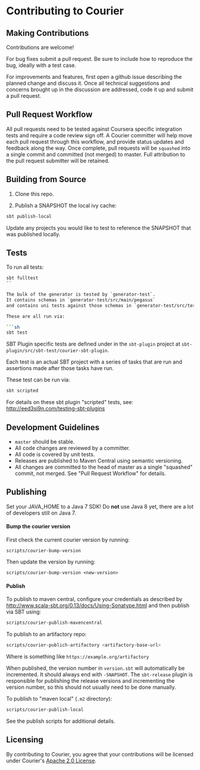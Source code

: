 Contributing to Courier
=======================

Making Contributions
--------------------

Contributions are welcome!

For bug fixes submit a pull request.  Be sure to include how to
reproduce the bug, ideally with a test case.

For improvements and features, first open a github issue describing
the planned change and discuss it. Once all technical suggestions
and concerns brought up in the discussion are addressed, code it up
and submit a pull request.

Pull Request Workflow
---------------------

All pull requests need to be tested against Coursera specific
integration tests and require a code review sign off. A Courier
committer will help move each pull request through this workflow, and
provide status updates and feedback along the way. Once complete, pull
requests will be `squashed` into a single commit and committed (not
merged) to master. Full attribution to the pull request submitter will
be retained.

Building from Source
--------------------

1) Clone this repo.

2) Publish a SNAPSHOT the local ivy cache:

```sh
sbt publish-local
```

Update any projects you would like to test to reference the SNAPSHOT that was published locally.

Tests
-----

To run all tests:

```sh
sbt fulltest
``

The bulk of the generator is tested by `generator-test`.
It contains schemas in `generator-test/src/main/pegasus`
and contains uni tests against those schemas in `generator-test/src/test/scala`.

These are all run via:

```sh
sbt test
```

SBT Plugin specific tests are defined under in the `sbt-plugin` project at
`sbt-plugin/src/sbt-test/courier-sbt-plugin`.

Each test is an actual SBT project with a series of tasks that are run and assertions
made after those tasks have run.

These test can be run via:

```sh
sbt scripted
```

For details on these sbt plugin "scripted" tests, see: http://eed3si9n.com/testing-sbt-plugins

Development Guidelines
----------------------

* `master` should be stable.
* All code changes are reviewed by a committer.
* All code is covered by unit tests.
* Releases are published to Maven Central using semantic versioning.
* All changes are committed to the head of master as a single
  "squashed" commit, not merged. See "Pull Request Workflow" for
  details.

Publishing
----------

Set your JAVA_HOME to a Java 7 SDK!  Do **not** use Java 8 yet, there are a lot of
developers still on Java 7.

#### Bump the courier version

First check the current courier version by running:
```
scripts/courier-bump-version
```

Then update the version by running:

```
scripts/courier-bump-version <new-version>
```

#### Publish

To publish to maven central, configure your credentials as described by
http://www.scala-sbt.org/0.13/docs/Using-Sonatype.html and then publish via SBT using:

```sh
scripts/courier-publish-mavencentral
```

To publish to an artifactory repo:

```sh
scripts/courier-publich-artifactory <artifactory-base-url>
```

Where <artifactory-base-url> is something like `https://example.org/artifactory`

When published, the version number in `version.sbt` will automatically be incremented.
It should always end with `-SNAPSHOT`. The `sbt-release` plugin is responsible for publishing
the release versions and incrementing the version number, so this should not usually need to
be done manually.

To publish to "maven local" (`.m2` directory):

```sh
scripts/courier-publish-local
```

See the publish scripts for additional details.

Licensing
---------

By contributing to Courier, you agree that your contributions will be
licensed under Courier's [Apache 2.0 License](./LICENSE.txt).
